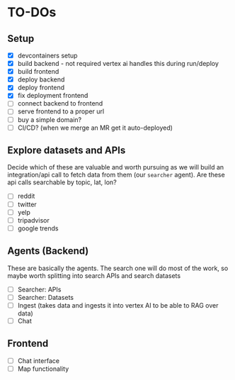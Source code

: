 # TO-DOs

## Setup
- [x] devcontainers setup
- [x] build backend - not required vertex ai handles this during run/deploy
- [x] build frontend
- [x] deploy backend
- [x] deploy frontend
- [x] fix deployment frontend
- [ ] connect backend to frontend
- [ ] serve frontend to a proper url
- [ ] buy a simple domain?
- [ ] CI/CD? (when we merge an MR get it auto-deployed)

## Explore datasets and APIs
Decide which of these are valuable and worth pursuing as we will build an integration/api call to fetch data from them (our `searcher` agent). Are these api calls searchable by topic, lat, lon?

- [ ] reddit
- [ ] twitter
- [ ] yelp
- [ ] tripadvisor
- [ ] google trends

## Agents (Backend)
These are basically the agents. The search one will do most of the work, so maybe worth splitting into search APIs and search datasets

- [ ] Searcher: APIs
- [ ] Searcher: Datasets
- [ ] Ingest (takes data and ingests it into vertex AI to be able to RAG over data)
- [ ] Chat

## Frontend
- [ ] Chat interface
- [ ] Map functionality